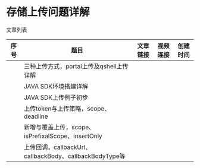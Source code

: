 # 存储上传问题详解

文章列表

|序号|题目|文章链接|视频连接|创建时间|
|--|--|--|--|--|
||三种上传方式，portal上传及qshell上传详解||||
||JAVA SDK环境搭建详解||||
||JAVA SDK上传例子初步||||
||上传token与上传策略，scope、deadline||||
||新增与覆盖上传，scope、isPrefixalScope、insertOnly||||
||上传回调，callbackUrl、callbackBody、callbackBodyType等||||
